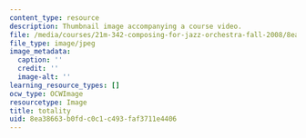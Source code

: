 ```yaml
---
content_type: resource
description: Thumbnail image accompanying a course video.
file: /media/courses/21m-342-composing-for-jazz-orchestra-fall-2008/8ea38663b0fdc0c1c493faf3711e4406_totality.jpg
file_type: image/jpeg
image_metadata:
  caption: ''
  credit: ''
  image-alt: ''
learning_resource_types: []
ocw_type: OCWImage
resourcetype: Image
title: totality
uid: 8ea38663-b0fd-c0c1-c493-faf3711e4406
---
```

